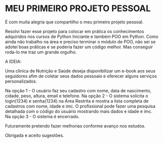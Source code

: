 # MEU PRIMEIRO PROJETO PESSOAL

É com muita alegria que compartilho o meu primeiro projeto pessoal.

Resolvi fazer esse projeto para colocar em prática os conhecimentos adquiridos nos cursos de Python Iniciante e também POO em Python.
Como ainda não trabalho na área e preciso terminar o módulo de POO, não sei se adotei boas práticas e se poderia fazer um código melhor.
Mas conseguir roda-lo me traz um grande orgulho.

A IDEIA:

Uma clinica de Nutrição e Saúde deseja disponibilizar um e-book aos seus seguidores afim de coletar seus dados pessoais e oferecer alguns serviços personalizados.

Na opção 1 - O usuário faz seu cadastro com nome, data de nascimento, cidade, peso, altura, email e telefone. 
Na opção 2 - O sistema solicita o login(1234) e senha(1234) na Área Restrita e mostra a lista completa de cadastros com nome, idade e imc.
             O profissional pode fazer uma pesquisa detalhada com o código do usuário mostrando mais dados e idade e imc.
Na opção 3 - O sistema é encerrado.

Futuramente pretendo fazer melhorias conforme avanço nos estudos. 

Obrigada e aceito sugestões.
